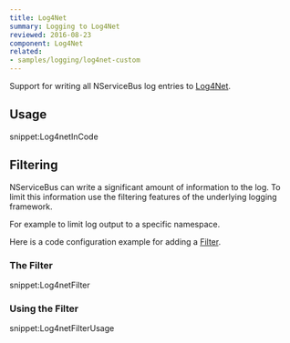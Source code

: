 ```yaml
---
title: Log4Net
summary: Logging to Log4Net
reviewed: 2016-08-23
component: Log4Net
related:
- samples/logging/log4net-custom
---
```


Support for writing all NServiceBus log entries to [Log4Net](http://logging.apache.org/log4net/).


## Usage

snippet:Log4netInCode


## Filtering

NServiceBus can write a significant amount of information to the log. To limit this information use the filtering features of the underlying logging framework.

For example to limit log output to a specific namespace.

Here is a code configuration example for adding a [Filter](http://logging.apache.org/log4net/release/manual/configuration.html#filters).


### The Filter

snippet:Log4netFilter


### Using the Filter

snippet:Log4netFilterUsage
